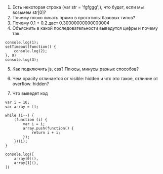 1. Есть некоторая строка (var str = 'fgfggg';), что будет, если мы возьмем str[0]?
2. Почему плохо писать прямо в прототипы базовых типов?
3. Почему 0.1 + 0.2 даст 0.30000000000000004
4. Объяснить в какой последовательности выведутся цифры и почему так.

```
console.log(1);
setTimeout(function() {
	console.log(2);
}, 0)
console.log(3);
```

5. Как подключить js, css? Плюсы, минусы разных способов?

6. Чем opacity отличается от visible: hidden и что это такое, отличие от overflow: hidden?
7. Что выведет код

```
var i = 10;
var array = [];

while (i--) {
    (function (i) {
        var i = i;
        array.push(function() {
            return i + i;
        });
    })(i);
}

console.log([
    array[0](),
    array[1](),
])
```

